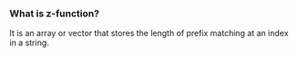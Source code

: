 ### What is z-function?

It is an array or vector that stores the length of prefix matching at an index in a string.
